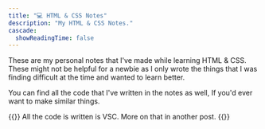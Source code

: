 ```yaml
---
title: "💻 HTML & CSS Notes"
description: "My HTML & CSS Notes."
cascade:
  showReadingTime: false
---
```

These are my personal notes that I've made while learning HTML & CSS. These might not be helpful for a newbie as I only wrote the things that I was finding difficult at the time and wanted to learn better.

You can find all the code that I've written in the notes as well, If you'd ever want to make similar things.

{{<alert>}}
All the code is written is VSC. More on that in another post.
{{</alert>}}